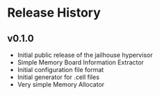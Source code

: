 # Release History

## v0.1.0

- Initial public release of the jailhouse hypervisor
- Simple Memory Board Information Extractor
- Initial configuration file format
- Initial generator for .cell files
- Very simple Memory Allocator 
